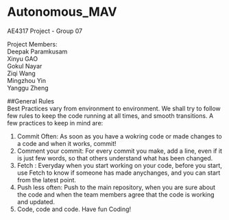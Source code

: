 # Autonomous_MAV
AE4317 Project - Group 07 

Project Members:   
Deepak Paramkusam  
Xinyu GAO  
Gokul Nayar  
Ziqi Wang  
Mingzhou Yin  
Yanggu Zheng  

##General Rules  
Best Practices vary from environment to environment. We shall try to follow few rules to keep the code running at all times, and smooth transitions. A few practices to keep in mind are:  
  
  1. Commit Often: As soon as you have a wokring code or made changes to a code and when it works, commit!
  2. Comment your commit: For every commit you make, add a line, even if it is just few words, so that others understand what has been changed.
  3. Fetch : Everyday when you start working on your code, before you start, use Fetch to know if someone has made anychanges, and you can start from the latest point. 
  4. Push less often: Push to the main repository, when you are sure about the code and when the team members agree that the code is working and updated. 
  5. Code, code and code. Have fun Coding! 
